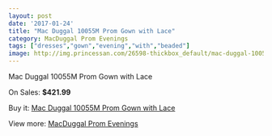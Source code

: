 ```yaml
---
layout: post
date: '2017-01-24'
title: "Mac Duggal 10055M Prom Gown with Lace"
category: MacDuggal Prom Evenings
tags: ["dresses","gown","evening","with","beaded"]
image: http://img.princessan.com/26598-thickbox_default/mac-duggal-10055m-prom-gown-with-lace.jpg
---
```

Mac Duggal 10055M Prom Gown with Lace

On Sales: **$421.99**
<a href="https://www.princessan.com/en/12205-mac-duggal-10055m-prom-gown-with-lace.html"><amp-img layout="responsive" width="600" height="600" src="//img.princessan.com/26598-thickbox_default/mac-duggal-10055m-prom-gown-with-lace.jpg" alt="Mac Duggal 10055M Prom Gown with Lace 0" /></a>
<a href="https://www.princessan.com/en/12205-mac-duggal-10055m-prom-gown-with-lace.html"><amp-img layout="responsive" width="600" height="600" src="//img.princessan.com/26599-thickbox_default/mac-duggal-10055m-prom-gown-with-lace.jpg" alt="Mac Duggal 10055M Prom Gown with Lace 1" /></a>

Buy it: [Mac Duggal 10055M Prom Gown with Lace](https://www.princessan.com/en/12205-mac-duggal-10055m-prom-gown-with-lace.html "Mac Duggal 10055M Prom Gown with Lace")

View more: [MacDuggal Prom Evenings](https://www.princessan.com/en/87- "MacDuggal Prom Evenings")